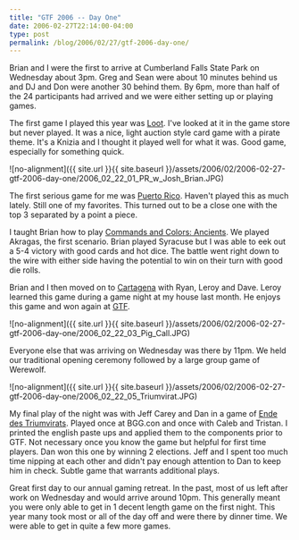 ```yaml
---
title: "GTF 2006 -- Day One"
date: 2006-02-27T22:14:00-04:00
type: post
permalink: /blog/2006/02/27/gtf-2006-day-one/
---
```

Brian and I were the first to arrive at Cumberland Falls State Park on Wednesday about 3pm. Greg and Sean were about 10 minutes behind us and DJ and Don were another 30 behind them. By 6pm, more than half of the 24 participants had arrived and we were either setting up or playing games.

The first game I played this year was [Loot](https://www.boardgamegeek.com/game/770). I've looked at it in the game store but never played. It was a nice, light auction style card game with a pirate theme. It's a Knizia and I thought it played well for what it was. Good game, especially for something quick.

![no-alignment]({{ site.url }}{{ site.baseurl }}/assets/2006/02/2006-02-27-gtf-2006-day-one/2006_02_22_01_PR_w_Josh_Brian.JPG)

The first serious game for me was [Puerto Rico](https://www.boardgamegeek.com/game/3076). Haven't played this as much lately. Still one of my favorites. This turned out to be a close one with the top 3 separated by a point a piece.

I taught Brian how to play [Commands and Colors: Ancients](https://www.boardgamegeek.com/game/14105). We played Akragas, the first scenario. Brian played Syracuse but I was able to eek out a 5-4 victory with good cards and hot dice. The battle went right down to the wire with either side having the potential to win on their turn with good die rolls.

Brian and I then moved on to [Cartagena](https://www.boardgamegeek.com/game/826) with Ryan, Leroy and Dave. Leroy learned this game during a game night at my house last month. He enjoys this game and won again at [GTF](https://www.gtfgamers.org/).

![no-alignment]({{ site.url }}{{ site.baseurl }}/assets/2006/02/2006-02-27-gtf-2006-day-one/2006_02_22_03_Pig_Call.JPG)

Everyone else that was arriving on Wednesday was there by 11pm. We held our traditional opening ceremony followed by a large group game of Werewolf.

![no-alignment]({{ site.url }}{{ site.baseurl }}/assets/2006/02/2006-02-27-gtf-2006-day-one/2006_02_22_05_Triumvirat.JPG)

My final play of the night was with Jeff Carey and Dan in a game of [Ende des Triumvirats](https://www.boardgamegeek.com/game/20134). Played once at BGG.con and once with Caleb and Tristan. I printed the english paste ups and applied them to the components prior to GTF. Not necessary once you know the game but helpful for first time players. Dan won this one by winning 2 elections. Jeff and I spent too much time nipping at each other and didn't pay enough attention to Dan to keep him in check. Subtle game that warrants additional plays.

Great first day to our annual gaming retreat. In the past, most of us left after work on Wednesday and would arrive around 10pm. This generally meant you were only able to get in 1 decent length game on the first night. This year many took most or all of the day off and were there by dinner time. We were able to get in quite a few more games.
